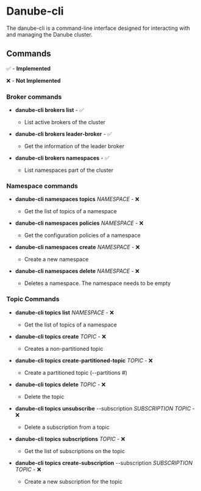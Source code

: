 # Danube-cli

The danube-cli is a command-line interface designed for interacting with and managing the Danube cluster.

## Commands

✅ - **Implemented**

❌ - **Not Implemented**

### Broker commands

- **danube-cli brokers list** - ✅
  - List active brokers of the cluster

- **danube-cli brokers leader-broker** - ✅
  - Get the information of the leader broker

- **danube-cli brokers namespaces** - ✅
  - List namespaces part of the cluster

### Namespace commands

- **danube-cli namespaces topics** *NAMESPACE* - ❌
  - Get the list of topics of a namespace

- **danube-cli namespaces policies** *NAMESPACE* - ❌
  - Get the configuration policies of a namespace

- **danube-cli namespaces create** *NAMESPACE* - ❌
  - Create a new namespace

- **danube-cli namespaces delete** *NAMESPACE* - ❌
  - Deletes a namespace. The namespace needs to be empty

### Topic Commands

- **danube-cli topics list** *NAMESPACE* - ❌
  - Get the list of topics of a namespace

- **danube-cli topics create** *TOPIC* - ❌
  - Creates a non-partitioned topic

- **danube-cli topics create-partitioned-topic** *TOPIC* - ❌
  - Create a partitioned topic (--partitions #)

- **danube-cli topics delete** *TOPIC* - ❌
  - Delete the topic

- **danube-cli topics unsubscribe** --subscription *SUBSCRIPTION* *TOPIC* - ❌
  - Delete a subscription from a topic

- **danube-cli topics subscriptions** *TOPIC* - ❌
  - Get the list of subscriptions on the topic
  
- **danube-cli topics create-subscription** --subscription *SUBSCRIPTION* *TOPIC* - ❌
  - Create a new subscription for the topic
